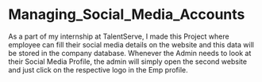 # Managing_Social_Media_Accounts
As a part of my internship at TalentServe, I made this Project where employee can fill their social media details on the website and this data will be stored in the company database. Whenever the Admin needs to look at their Social Media Profile, the admin will simply open the second website and just click on the respective logo in the Emp profile.
